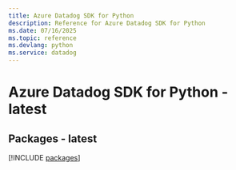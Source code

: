 ```yaml
---
title: Azure Datadog SDK for Python
description: Reference for Azure Datadog SDK for Python
ms.date: 07/16/2025
ms.topic: reference
ms.devlang: python
ms.service: datadog
---
```

# Azure Datadog SDK for Python - latest
## Packages - latest
[!INCLUDE [packages](datadog-index.md)]